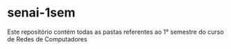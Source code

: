 # senai-1sem
Este repositório contém todas as pastas referentes ao 1° semestre do curso de Redes de Computadores

